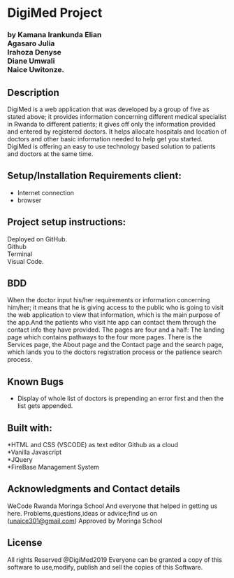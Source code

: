 # DigiMed Project
### by Kamana Irankunda Elian <br> Agasaro Julia <br> Irahoza Denyse <br> Diane Umwali<br> Naice Uwitonze.
## Description
DigiMed is a web application that was developed by a group of five as stated above; it provides information concerning different medical specialist in Rwanda to different patients; it gives off only the information provided and entered by registered doctors. It helps allocate hospitals and location of doctors and other basic information needed to help get you started. DigiMed is offering an easy to use technology based solution to patients and doctors at the same time.  
## Setup/Installation Requirements client:
* Internet connection
* browser 
## Project setup instructions:
Deployed on GitHub. <br>
Github <br> Terminal <br> Visual Code.
## BDD
When the doctor input his/her requirements or information concerning him/her; it means that he is giving access to the public who is going to visit the web application to view that information, which is the main purpose of the app.And the patients who visit hte app can contact them through the contact info they have provided.
The pages are four and a half: The landing page which contains pathways to the four more pages. There is the Services page, the About page and the Contact page and the search page, which lands you to the doctors registration process or the patience search process.
## Known Bugs
* Display of whole list of doctors is prepending an error first and then the list gets appended.
## Built with:
*HTML and CSS (VSCODE) as text editor Github as a cloud
<br>
*Vanilla Javascript 
<br>
*JQuery
<br>
*FireBase Management System
<br>
## Acknowledgments and Contact details
WeCode Rwanda
Moringa School
And everyone that helped in getting us here.
Problems,questions,ideas or advice;find us on  (unaice301@gmail.com)
Approved by Moringa School
## License
All rights Reserved @DigiMed2019
Everyone can be granted a copy of this software to use,modify, publish and sell the copies of this Software.
